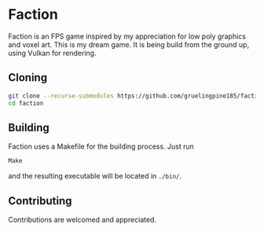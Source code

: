 # Faction

Faction is an FPS game inspired by my appreciation for low poly graphics and voxel art. This is my dream game. It is being build from the ground up, using Vulkan for rendering. 

## Cloning

```sh
git clone --recurse-submodules https://github.com/gruelingpine185/faction 
cd faction
```

## Building

Faction uses a Makefile for the building process. Just run

```sh
Make
```

and the resulting executable will be located in `./bin/`.

## Contributing

Contributions are welcomed and appreciated.
